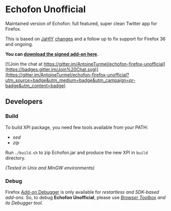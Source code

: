 # Echofon Unofficial

Maintained version of Echofon: full featured, super clean Twitter app for Firefox.

This is based on [JaHIY](https://github.com/JaHIY) [changes](https://gist.github.com/JaHIY/4483939) and a follow up to fix support for Firefox 36 and ongoing.

**You can [download the signed add-on here](/../../releases).**


[![Join the chat at https://gitter.im/AntoineTurmel/echofon-firefox-unofficial](https://badges.gitter.im/Join%20Chat.svg)](https://gitter.im/AntoineTurmel/echofon-firefox-unofficial?utm_source=badge&utm_medium=badge&utm_campaign=pr-badge&utm_content=badge)


## Developers ##

### Build ###

To build XPI package, you need few tools available from your PATH:
- *sed*
- *zip*

Run `./build.sh` to zip Echofon.jar and produce the new XPI in `build` directory.

*(Tested in Unix and MinGW environments)*

### Debug ###

Firefox [Add-on Debugger](https://developer.mozilla.org/en-US/Add-ons/Add-on_Debugger) is only available for *restartless and SDK-based add-ons*.
So, to debug **Echofon Unofficial**, please use *[Browser Toolbox](https://developer.mozilla.org/en-US/docs/Tools/Browser_Toolbox) and its Debugger tool*.
